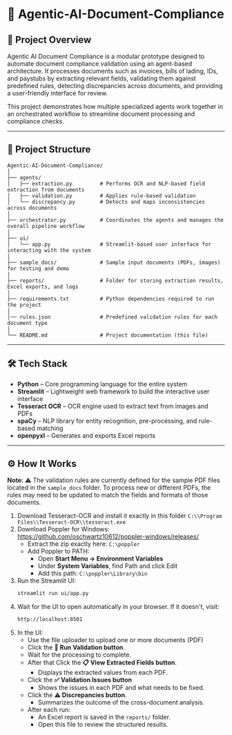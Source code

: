 # 📄 Agentic-AI-Document-Compliance

## 🚀 Project Overview

Agentic AI Document Compliance is a modular prototype designed to automate document compliance validation using an agent-based architecture. It processes documents such as invoices, bills of lading, IDs, and paystubs by extracting relevant fields, validating them against predefined rules, detecting discrepancies across documents, and providing a user-friendly interface for review.

This project demonstrates how multiple specialized agents work together in an orchestrated workflow to streamline document processing and compliance checks.

---

## 📁 Project Structure

```
Agentic-AI-Document-Compliance/
│
├── agents/
│   ├── extraction.py         # Performs OCR and NLP-based field extraction from documents
│   ├── validation.py         # Applies rule-based validation
│   └── discrepancy.py        # Detects and maps inconsistencies across documents
│
├── orchestrator.py           # Coordinates the agents and manages the overall pipeline workflow
│
├── ui/
│   └── app.py                # Streamlit-based user interface for interacting with the system
│
├── sample_docs/              # Sample input documents (PDFs, images) for testing and demo
│
├── reports/                  # Folder for storing extraction results, Excel exports, and logs
│
├── requirements.txt          # Python dependencies required to run the project
│
│── rules.json                # Predefined validation rules for each document type
│
└── README.md                 # Project documentation (this file)
```

---
## 🛠️ Tech Stack

- **Python** – Core programming language for the entire system
- **Streamlit** – Lightweight web framework to build the interactive user interface
- **Tesseract OCR** – OCR engine used to extract text from images and PDFs
- **spaCy** – NLP library for entity recognition, pre-processing, and rule-based matching
- **openpyxl** – Generates and exports Excel reports

---
## ⚙️ How It Works 

**Note:** ⚠️ The validation rules are currently defined for the sample PDF files located in the `sample_docs` folder. To process new or different PDFs, the rules may need to be updated to match the fields and formats of those documents.



1. Download Tesseract-OCR and install it exactly in this folder `C:\\Program Files\\Tesseract-OCR\\tesseract.exe`
2. Download Poppler for Windows: https://github.com/oschwartz10612/poppler-windows/releases/
   - Extract the zip exactly here: `C:\poppler`
   - Add Poppler to PATH:
     - Open **Start Menu → Environment Variables**
     - Under **System Variables**, find Path and click Edit
     - Add this path: `C:\poppler\Library\bin`
4. Run the Streamlit UI:
   ```bash
   streamlit run ui/app.py
5. Wait for the UI to open automatically in your browser. If it doesn't, visit:
   ```bash
   http://localhost:8501
6. In the UI:
   - Use the file uploader to upload one or more documents (PDF)
   - Click the **🚀 Run Validation button**.
   - Wait for the processing to complete.
   - After that Click the **📋 View Extracted Fields button**.
     - Displays the extracted values from each PDF.
   - Click the **✅ Validation Issues button**
     - Shows the issues in each PDF and what needs to be fixed.
   - Click the **⚠️ Discrepancies button**.
     - Summarizes the outcome of the cross-document analysis.
    - After each run:
        - An Excel report is saved in the `reports/` folder.
        - Open this file to review the structured results.

    


